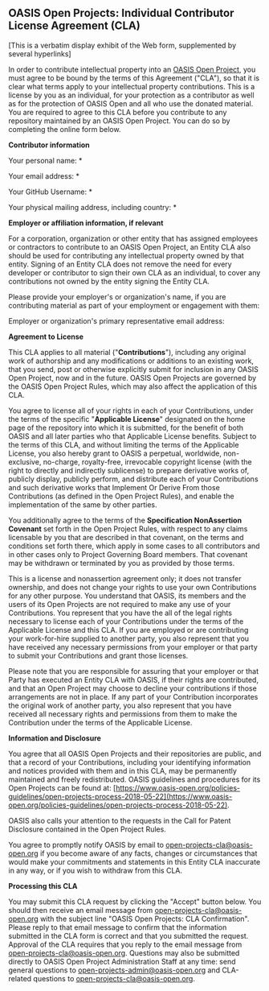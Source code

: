 
## OASIS Open Projects: Individual Contributor License Agreement (CLA)
[This is a verbatim display exhibit of the Web form, supplemented by several hyperlinks]

In order to contribute intellectual property into an [OASIS Open Project](https://www.oasis-open.org/resources/projects/), you must agree to be bound by the terms of this Agreement ("CLA"), so that it is clear what terms apply to your intellectual property contributions. This is a license by you as an individual, for your protection as a contributor as well as for the protection of OASIS Open and all who use the donated material. You are required to agree to this CLA before you contribute to any repository maintained by an OASIS Open Project. You can do so by completing the online form below.

**Contributor information**

Your personal name: *

Your email address: *

Your GitHub Username: *

Your physical mailing address, including country: *

**Employer or affiliation information, if relevant**

For a corporation, organization or other entity that has assigned employees or contractors to contribute to an OASIS Open Project, an Entity CLA also should be used for contributing any intellectual property owned by that entity. Signing of an Entity CLA does not remove the need for every developer or contributor to sign their own CLA as an individual, to cover any contributions not owned by the entity signing the Entity CLA.

Please provide your employer's or organization's name, if you are contributing material as part of your employment or engagement with them:

Employer or organization's primary representative email address:

**Agreement to License**

This CLA applies to all material ("**Contributions**"), including any original work of authorship and any modifications or additions to an existing work, that you send, post or otherwise explicitly submit for inclusion in any OASIS Open Project, now and in the future. OASIS Open Projects are governed by the OASIS Open Project Rules, which may also affect the application of this CLA.

You agree to license all of your rights in each of your Contributions, under the terms of the specific "**Applicable License**" designated on the home page of the repository into which it is submitted, for the benefit of both OASIS and all later parties who that Applicable License benefits. Subject to the terms of this CLA, and without limiting the terms of the Applicable License, you also hereby grant to OASIS a perpetual, worldwide, non-exclusive, no-charge, royalty-free, irrevocable copyright license (with the right to directly and indirectly sublicense) to prepare derivative works of, publicly display, publicly perform, and distribute each of your Contributions and such derivative works that Implement Or Derive From those Contributions (as defined in the Open Project Rules), and enable the implementation of the same by other parties.

You additionally agree to the terms of the **Specification NonAssertion Covenant** set forth in the Open Project Rules, with respect to any claims licensable by you that are described in that covenant, on the terms and conditions set forth there, which apply in some cases to all contributors and in other cases only to Project Governing Board members. That covenant may be withdrawn or terminated by you as provided by those terms.

This is a license and nonassertion agreement only; it does not transfer ownership, and does not change your rights to use your own Contributions for any other purpose. You understand that OASIS, its members and the users of its Open Projects are not required to make any use of your Contributions. You represent that you have the all of the legal rights necessary to license each of your Contributions under the terms of the Applicable License and this CLA. If you are employed or are contributing your work-for-hire supplied to another party, you also represent that you have received any necessary permissions from your employer or that party to submit your Contributions and grant those licenses.

Please note that you are responsible for assuring that your employer or that Party has executed an Entity CLA with OASIS, if their rights are contributed, and that an Open Project may choose to decline your contributions if those arrangements are not in place. If any part of your Contribution incorporates the original work of another party, you also represent that you have received all necessary rights and permissions from them to make the Contribution under the terms of the Applicable License.

**Information and Disclosure**

You agree that all OASIS Open Projects and their repositories are public, and that a record of your Contributions, including your identifying information and notices provided with them and in this CLA, may be permanently maintained and freely redistributed. OASIS guidelines and procedures for its Open Projects can be found at: [https://www.oasis-open.org/policies-guidelines/open-projects-process-2018-05-22](https://www.oasis-open.org/policies-guidelines/open-projects-process-2018-05-22).

OASIS also calls your attention to the requests in the Call for Patent Disclosure contained in the Open Project Rules.

You agree to promptly notify OASIS by email to [open-projects-cla@oasis-open.org]() if you become aware of any facts, changes or circumstances that would make your commitments and statements in this Entity CLA inaccurate in any way, or if you wish to withdraw from this CLA.

**Processing this CLA**

You may submit this CLA request by clicking the "Accept" button below. You should then receive an email message from [open-projects-cla@oasis-open.org](mailto:open-projects-cla@oasis-open.org) with the subject line "OASIS Open Projects: CLA Confirmation". Please reply to that email message to confirm that the information submitted in the CLA form is correct and that you submitted the request. Approval of the CLA requires that you reply to the email message from [open-projects-cla@oasis-open.org](mailto:open-projects-cla@oasis-open.org). Questions may also be submitted directly to OASIS Open Project Administration Staff at any time: send general questions to [open-projects-admin@oasis-open.org](open-projects-admin@oasis-open.org) and CLA-related questions to [open-projects-cla@oasis-open.org](open-projects-cla@oasis-open.org).
